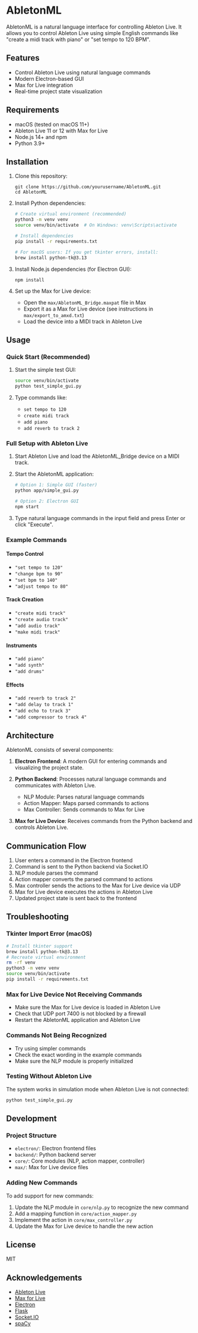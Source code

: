 # AbletonML

AbletonML is a natural language interface for controlling Ableton Live. It allows you to control Ableton Live using simple English commands like "create a midi track with piano" or "set tempo to 120 BPM".

## Features

- Control Ableton Live using natural language commands
- Modern Electron-based GUI
- Max for Live integration
- Real-time project state visualization

## Requirements

- macOS (tested on macOS 11+)
- Ableton Live 11 or 12 with Max for Live
- Node.js 14+ and npm
- Python 3.9+

## Installation

1. Clone this repository:
   ```
   git clone https://github.com/yourusername/AbletonML.git
   cd AbletonML
   ```

2. Install Python dependencies:
   ```bash
   # Create virtual environment (recommended)
   python3 -m venv venv
   source venv/bin/activate  # On Windows: venv\Scripts\activate
   
   # Install dependencies
   pip install -r requirements.txt
   
   # For macOS users: If you get tkinter errors, install:
   brew install python-tk@3.13
   ```

3. Install Node.js dependencies (for Electron GUI):
   ```
   npm install
   ```

4. Set up the Max for Live device:
   - Open the `max/AbletonML_Bridge.maxpat` file in Max
   - Export it as a Max for Live device (see instructions in `max/export_to_amxd.txt`)
   - Load the device into a MIDI track in Ableton Live

## Usage

### Quick Start (Recommended)
1. Start the simple test GUI:
   ```bash
   source venv/bin/activate
   python test_simple_gui.py
   ```

2. Type commands like:
   - `set tempo to 120`
   - `create midi track`
   - `add piano`
   - `add reverb to track 2`

### Full Setup with Ableton Live
1. Start Ableton Live and load the AbletonML_Bridge device on a MIDI track.

2. Start the AbletonML application:
   ```bash
   # Option 1: Simple GUI (faster)
   python app/simple_gui.py
   
   # Option 2: Electron GUI
   npm start
   ```

3. Type natural language commands in the input field and press Enter or click "Execute".

### Example Commands

#### Tempo Control
- `"set tempo to 120"`
- `"change bpm to 90"`
- `"set bpm to 140"`
- `"adjust tempo to 80"`

#### Track Creation
- `"create midi track"`
- `"create audio track"`
- `"add audio track"`
- `"make midi track"`

#### Instruments
- `"add piano"`
- `"add synth"`
- `"add drums"`

#### Effects
- `"add reverb to track 2"`
- `"add delay to track 1"`
- `"add echo to track 3"`
- `"add compressor to track 4"`

## Architecture

AbletonML consists of several components:

1. **Electron Frontend**: A modern GUI for entering commands and visualizing the project state.

2. **Python Backend**: Processes natural language commands and communicates with Ableton Live.
   - NLP Module: Parses natural language commands
   - Action Mapper: Maps parsed commands to actions
   - Max Controller: Sends commands to Max for Live

3. **Max for Live Device**: Receives commands from the Python backend and controls Ableton Live.

## Communication Flow

1. User enters a command in the Electron frontend
2. Command is sent to the Python backend via Socket.IO
3. NLP module parses the command
4. Action mapper converts the parsed command to actions
5. Max controller sends the actions to the Max for Live device via UDP
6. Max for Live device executes the actions in Ableton Live
7. Updated project state is sent back to the frontend

## Troubleshooting

### Tkinter Import Error (macOS)
```bash
# Install tkinter support
brew install python-tk@3.13
# Recreate virtual environment
rm -rf venv
python3 -m venv venv
source venv/bin/activate
pip install -r requirements.txt
```

### Max for Live Device Not Receiving Commands
- Make sure the Max for Live device is loaded in Ableton Live
- Check that UDP port 7400 is not blocked by a firewall
- Restart the AbletonML application and Ableton Live

### Commands Not Being Recognized
- Try using simpler commands
- Check the exact wording in the example commands
- Make sure the NLP module is properly initialized

### Testing Without Ableton Live
The system works in simulation mode when Ableton Live is not connected:
```bash
python test_simple_gui.py
```

## Development

### Project Structure

- `electron/`: Electron frontend files
- `backend/`: Python backend server
- `core/`: Core modules (NLP, action mapper, controller)
- `max/`: Max for Live device files

### Adding New Commands

To add support for new commands:

1. Update the NLP module in `core/nlp.py` to recognize the new command
2. Add a mapping function in `core/action_mapper.py`
3. Implement the action in `core/max_controller.py`
4. Update the Max for Live device to handle the new action

## License

MIT

## Acknowledgements

- [Ableton Live](https://www.ableton.com/en/live/)
- [Max for Live](https://www.ableton.com/en/live/max-for-live/)
- [Electron](https://www.electronjs.org/)
- [Flask](https://flask.palletsprojects.com/)
- [Socket.IO](https://socket.io/)
- [spaCy](https://spacy.io/) 